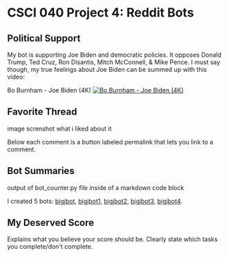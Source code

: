 # CSCI 040 Project 4: Reddit Bots

## Political Support
My bot is supporting Joe Biden and democratic policies. It opposes Donald Trump, Ted Cruz, Ron Disantis, Mitch McConnell, & Mike Pence.
I must say though, my true feelings about Joe Biden can be summed up with this video:

Bo Burnham - Joe Biden (4K)
[![Bo Burnham - Joe Biden (4K)](https://img.youtube.com/vi/KGmXGkIr7w0/maxresdefault.jpg)](https://www.youtube.com/watch?v=KGmXGkIr7w0)

## Favorite Thread

image screnshot 
what i liked about it

Below each comment is a button labeled permalink that lets you link to a comment.

## Bot Summaries
output of bot_counter.py file inside of a markdown code block

I created 5 bots:
[bigjbot](https://old.reddit.com/user/bigjbot/),
[bigjbot1](https://old.reddit.com/user/bigjbot1/),
[bigjbot2](https://old.reddit.com/user/bigjbot2/),
[bigjbot3](https://old.reddit.com/user/bigjbot3/),
[bigjbot4](https://old.reddit.com/user/bigjbot4/).


## My Deserved Score

Explains what you believe your score should be. Clearly state which tasks you complete/don't complete.